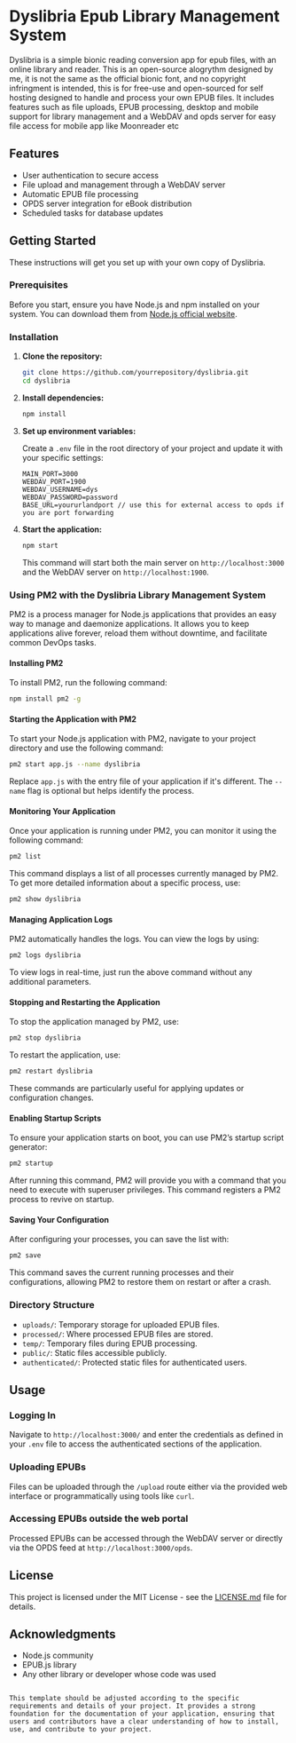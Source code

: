 
# Dyslibria Epub Library Management System

Dyslibria is a simple bionic reading conversion app for epub files, with an online library and reader. This is an open-source alogrythm designed by me, it is not the same as the official bionic font, and no copyright infringment is intended, this is for free-use and open-sourced for self hosting designed to handle and process your own EPUB files. It includes features such as file uploads, EPUB processing, desktop and mobile support for library management and a WebDAV and opds server for easy file access for mobile app like Moonreader etc

## Features

- User authentication to secure access
- File upload and management through a WebDAV server
- Automatic EPUB file processing
- OPDS server integration for eBook distribution
- Scheduled tasks for database updates

## Getting Started

These instructions will get you set up with your own copy of Dyslibria.

### Prerequisites

Before you start, ensure you have Node.js and npm installed on your system. You can download them from [Node.js official website](https://nodejs.org/).

### Installation

1. **Clone the repository:**

   ```bash
   git clone https://github.com/yourrepository/dyslibria.git
   cd dyslibria
   ```

2. **Install dependencies:**

   ```bash
   npm install
   ```

3. **Set up environment variables:**

   Create a `.env` file in the root directory of your project and update it with your specific settings:

   ```plaintext
   MAIN_PORT=3000
   WEBDAV_PORT=1900
   WEBDAV_USERNAME=dys
   WEBDAV_PASSWORD=password
   BASE_URL=yoururlandport // use this for external access to opds if you are port forwarding 
   ```

4. **Start the application:**

   ```bash
   npm start
   ```

   This command will start both the main server on `http://localhost:3000` and the WebDAV server on `http://localhost:1900`.

### Using PM2 with the Dyslibria Library Management System

PM2 is a process manager for Node.js applications that provides an easy way to manage and daemonize applications. It allows you to keep applications alive forever, reload them without downtime, and facilitate common DevOps tasks.

#### Installing PM2

To install PM2, run the following command:

```bash
npm install pm2 -g
```

#### Starting the Application with PM2

To start your Node.js application with PM2, navigate to your project directory and use the following command:

```bash
pm2 start app.js --name dyslibria
```

Replace `app.js` with the entry file of your application if it's different. The `--name` flag is optional but helps identify the process.

#### Monitoring Your Application

Once your application is running under PM2, you can monitor it using the following command:

```bash
pm2 list
```

This command displays a list of all processes currently managed by PM2. To get more detailed information about a specific process, use:

```bash
pm2 show dyslibria
```

#### Managing Application Logs

PM2 automatically handles the logs. You can view the logs by using:

```bash
pm2 logs dyslibria
```

To view logs in real-time, just run the above command without any additional parameters.

#### Stopping and Restarting the Application

To stop the application managed by PM2, use:

```bash
pm2 stop dyslibria
```

To restart the application, use:

```bash
pm2 restart dyslibria
```

These commands are particularly useful for applying updates or configuration changes.

#### Enabling Startup Scripts

To ensure your application starts on boot, you can use PM2’s startup script generator:

```bash
pm2 startup
```

After running this command, PM2 will provide you with a command that you need to execute with superuser privileges. This command registers a PM2 process to revive on startup.

#### Saving Your Configuration

After configuring your processes, you can save the list with:

```bash
pm2 save
```

This command saves the current running processes and their configurations, allowing PM2 to restore them on restart or after a crash.

### Directory Structure

- `uploads/`: Temporary storage for uploaded EPUB files.
- `processed/`: Where processed EPUB files are stored.
- `temp/`: Temporary files during EPUB processing.
- `public/`: Static files accessible publicly.
- `authenticated/`: Protected static files for authenticated users.

## Usage

### Logging In

Navigate to `http://localhost:3000/` and enter the credentials as defined in your `.env` file to access the authenticated sections of the application.

### Uploading EPUBs

Files can be uploaded through the `/upload` route either via the provided web interface or programmatically using tools like `curl`.

### Accessing EPUBs outside the web portal

Processed EPUBs can be accessed through the WebDAV server or directly via the OPDS feed at `http://localhost:3000/opds`.


## License

This project is licensed under the MIT License - see the [LICENSE.md](LICENSE.md) file for details.

## Acknowledgments

- Node.js community
- EPUB.js library
- Any other library or developer whose code was used
```

This template should be adjusted according to the specific requirements and details of your project. It provides a strong foundation for the documentation of your application, ensuring that users and contributors have a clear understanding of how to install, use, and contribute to your project.
